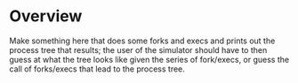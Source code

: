 
# Overview

Make something here that does some forks and execs and prints out the
process tree that results; the user of the simulator should have to
then guess at what the tree looks like given the series of fork/execs,
or guess the call of forks/execs that lead to the process tree.

